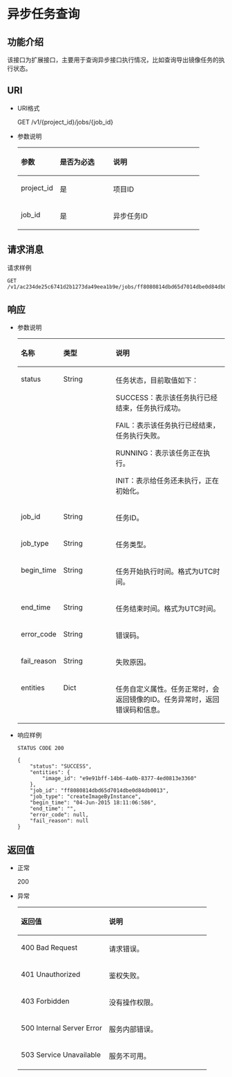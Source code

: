 # 异步任务查询<a name="ZH-CN_TOPIC_0022473688"></a>

## 功能介绍<a name="section6534076917543"></a>

该接口为扩展接口，主要用于查询异步接口执行情况，比如查询导出镜像任务的执行状态。

## URI<a name="section5323664117543"></a>

-   URI格式

    GET /v1/\{project\_id\}/jobs/\{job\_id\}

-   参数说明

    <a name="table4357530317543"></a>
    <table><thead align="left"><tr id="row4437355317543"><th class="cellrowborder" valign="top" width="21.43%" id="mcps1.1.4.1.1"><p id="p3748803717543"><a name="p3748803717543"></a><a name="p3748803717543"></a>参数</p>
    </th>
    <th class="cellrowborder" valign="top" width="29.349999999999998%" id="mcps1.1.4.1.2"><p id="p1663218617543"><a name="p1663218617543"></a><a name="p1663218617543"></a>是否为必选</p>
    </th>
    <th class="cellrowborder" valign="top" width="49.220000000000006%" id="mcps1.1.4.1.3"><p id="p502984817543"><a name="p502984817543"></a><a name="p502984817543"></a>说明</p>
    </th>
    </tr>
    </thead>
    <tbody><tr id="row476451817543"><td class="cellrowborder" valign="top" width="21.43%" headers="mcps1.1.4.1.1 "><p id="p5038164417543"><a name="p5038164417543"></a><a name="p5038164417543"></a>project_id</p>
    </td>
    <td class="cellrowborder" valign="top" width="29.349999999999998%" headers="mcps1.1.4.1.2 "><p id="p5438136317543"><a name="p5438136317543"></a><a name="p5438136317543"></a>是</p>
    </td>
    <td class="cellrowborder" valign="top" width="49.220000000000006%" headers="mcps1.1.4.1.3 "><p id="p4281427417543"><a name="p4281427417543"></a><a name="p4281427417543"></a>项目ID</p>
    </td>
    </tr>
    <tr id="row4978415317543"><td class="cellrowborder" valign="top" width="21.43%" headers="mcps1.1.4.1.1 "><p id="p598456817543"><a name="p598456817543"></a><a name="p598456817543"></a>job_id</p>
    </td>
    <td class="cellrowborder" valign="top" width="29.349999999999998%" headers="mcps1.1.4.1.2 "><p id="p1498798817543"><a name="p1498798817543"></a><a name="p1498798817543"></a>是</p>
    </td>
    <td class="cellrowborder" valign="top" width="49.220000000000006%" headers="mcps1.1.4.1.3 "><p id="p606747617543"><a name="p606747617543"></a><a name="p606747617543"></a>异步任务ID</p>
    </td>
    </tr>
    </tbody>
    </table>


## 请求消息<a name="section5460728517543"></a>

请求样例

```
GET /v1/ac234de25c6741d2b1273da49eea1b9e/jobs/ff8080814dbd65d7014dbe0d84db0013
```

## 响应<a name="section5889951917543"></a>

-   参数说明

    <a name="table528379811520"></a>
    <table><thead align="left"><tr id="row1392930311520"><th class="cellrowborder" valign="top" width="19.470000000000002%" id="mcps1.1.4.1.1"><p id="p5453179311520"><a name="p5453179311520"></a><a name="p5453179311520"></a>名称</p>
    </th>
    <th class="cellrowborder" valign="top" width="25.56%" id="mcps1.1.4.1.2"><p id="p574394205922"><a name="p574394205922"></a><a name="p574394205922"></a>类型</p>
    </th>
    <th class="cellrowborder" valign="top" width="54.97%" id="mcps1.1.4.1.3"><p id="p5499914011520"><a name="p5499914011520"></a><a name="p5499914011520"></a>说明</p>
    </th>
    </tr>
    </thead>
    <tbody><tr id="row2574533511520"><td class="cellrowborder" valign="top" width="19.470000000000002%" headers="mcps1.1.4.1.1 "><p id="p499736211520"><a name="p499736211520"></a><a name="p499736211520"></a>status</p>
    </td>
    <td class="cellrowborder" valign="top" width="25.56%" headers="mcps1.1.4.1.2 "><p id="p46525967205922"><a name="p46525967205922"></a><a name="p46525967205922"></a>String</p>
    </td>
    <td class="cellrowborder" valign="top" width="54.97%" headers="mcps1.1.4.1.3 "><p id="p213318211520"><a name="p213318211520"></a><a name="p213318211520"></a>任务状态，目前取值如下：</p>
    <p id="p1919864211520"><a name="p1919864211520"></a><a name="p1919864211520"></a>SUCCESS：表示该任务执行已经结束，任务执行成功。</p>
    <p id="p3857005011520"><a name="p3857005011520"></a><a name="p3857005011520"></a>FAIL：表示该任务执行已经结束，任务执行失败。</p>
    <p id="p1158613711520"><a name="p1158613711520"></a><a name="p1158613711520"></a>RUNNING：表示该任务正在执行。</p>
    <p id="p3716637511520"><a name="p3716637511520"></a><a name="p3716637511520"></a>INIT：表示给任务还未执行，正在初始化。</p>
    </td>
    </tr>
    <tr id="row6606192511520"><td class="cellrowborder" valign="top" width="19.470000000000002%" headers="mcps1.1.4.1.1 "><p id="p4941574211520"><a name="p4941574211520"></a><a name="p4941574211520"></a>job_id</p>
    </td>
    <td class="cellrowborder" valign="top" width="25.56%" headers="mcps1.1.4.1.2 "><p id="p10506968205922"><a name="p10506968205922"></a><a name="p10506968205922"></a>String</p>
    </td>
    <td class="cellrowborder" valign="top" width="54.97%" headers="mcps1.1.4.1.3 "><p id="p4325217111520"><a name="p4325217111520"></a><a name="p4325217111520"></a>任务ID。</p>
    </td>
    </tr>
    <tr id="row5372522511520"><td class="cellrowborder" valign="top" width="19.470000000000002%" headers="mcps1.1.4.1.1 "><p id="p5677596811520"><a name="p5677596811520"></a><a name="p5677596811520"></a>job_type</p>
    </td>
    <td class="cellrowborder" valign="top" width="25.56%" headers="mcps1.1.4.1.2 "><p id="p45758078205922"><a name="p45758078205922"></a><a name="p45758078205922"></a>String</p>
    </td>
    <td class="cellrowborder" valign="top" width="54.97%" headers="mcps1.1.4.1.3 "><p id="p3545068711520"><a name="p3545068711520"></a><a name="p3545068711520"></a>任务类型。</p>
    </td>
    </tr>
    <tr id="row5062073411520"><td class="cellrowborder" valign="top" width="19.470000000000002%" headers="mcps1.1.4.1.1 "><p id="p663876511520"><a name="p663876511520"></a><a name="p663876511520"></a>begin_time</p>
    </td>
    <td class="cellrowborder" valign="top" width="25.56%" headers="mcps1.1.4.1.2 "><p id="p15416808205922"><a name="p15416808205922"></a><a name="p15416808205922"></a>String</p>
    </td>
    <td class="cellrowborder" valign="top" width="54.97%" headers="mcps1.1.4.1.3 "><p id="p86908111520"><a name="p86908111520"></a><a name="p86908111520"></a>任务开始执行时间。格式为UTC时间。</p>
    </td>
    </tr>
    <tr id="row782172911520"><td class="cellrowborder" valign="top" width="19.470000000000002%" headers="mcps1.1.4.1.1 "><p id="p2958027411520"><a name="p2958027411520"></a><a name="p2958027411520"></a>end_time</p>
    </td>
    <td class="cellrowborder" valign="top" width="25.56%" headers="mcps1.1.4.1.2 "><p id="p40801918205922"><a name="p40801918205922"></a><a name="p40801918205922"></a>String</p>
    </td>
    <td class="cellrowborder" valign="top" width="54.97%" headers="mcps1.1.4.1.3 "><p id="p4719198811520"><a name="p4719198811520"></a><a name="p4719198811520"></a>任务结束时间。格式为UTC时间。</p>
    </td>
    </tr>
    <tr id="row2207471011520"><td class="cellrowborder" valign="top" width="19.470000000000002%" headers="mcps1.1.4.1.1 "><p id="p4322112411520"><a name="p4322112411520"></a><a name="p4322112411520"></a>error_code</p>
    </td>
    <td class="cellrowborder" valign="top" width="25.56%" headers="mcps1.1.4.1.2 "><p id="p16621098205922"><a name="p16621098205922"></a><a name="p16621098205922"></a>String</p>
    </td>
    <td class="cellrowborder" valign="top" width="54.97%" headers="mcps1.1.4.1.3 "><p id="p1125016611520"><a name="p1125016611520"></a><a name="p1125016611520"></a>错误码。</p>
    </td>
    </tr>
    <tr id="row3414263711520"><td class="cellrowborder" valign="top" width="19.470000000000002%" headers="mcps1.1.4.1.1 "><p id="p1409017611520"><a name="p1409017611520"></a><a name="p1409017611520"></a>fail_reason</p>
    </td>
    <td class="cellrowborder" valign="top" width="25.56%" headers="mcps1.1.4.1.2 "><p id="p4131665205922"><a name="p4131665205922"></a><a name="p4131665205922"></a>String</p>
    </td>
    <td class="cellrowborder" valign="top" width="54.97%" headers="mcps1.1.4.1.3 "><p id="p45364511520"><a name="p45364511520"></a><a name="p45364511520"></a>失败原因。</p>
    </td>
    </tr>
    <tr id="row408280811520"><td class="cellrowborder" valign="top" width="19.470000000000002%" headers="mcps1.1.4.1.1 "><p id="p6227201211520"><a name="p6227201211520"></a><a name="p6227201211520"></a>entities</p>
    </td>
    <td class="cellrowborder" valign="top" width="25.56%" headers="mcps1.1.4.1.2 "><p id="p66229469205922"><a name="p66229469205922"></a><a name="p66229469205922"></a>Dict</p>
    </td>
    <td class="cellrowborder" valign="top" width="54.97%" headers="mcps1.1.4.1.3 "><p id="p1086820511520"><a name="p1086820511520"></a><a name="p1086820511520"></a>任务自定义属性。任务正常时，会返回镜像的ID。任务异常时，返回错误码和信息。</p>
    </td>
    </tr>
    </tbody>
    </table>


-   响应样例

    ```
    STATUS CODE 200
    ```

    ```
    {
        "status": "SUCCESS",
        "entities": {
            "image_id": "e9e91bff-14b6-4a0b-8377-4ed0813e3360"
        },
        "job_id": "ff8080814dbd65d7014dbe0d84db0013",
        "job_type": "createImageByInstance",
        "begin_time": "04-Jun-2015 18:11:06:586",
        "end_time": "",
        "error_code": null,
        "fail_reason": null
    }
    ```


## 返回值<a name="section3678893217543"></a>

-   正常

    200

-   异常

    <a name="table395981717657"></a>
    <table><thead align="left"><tr id="row1597872817657"><th class="cellrowborder" valign="top" width="46.54%" id="mcps1.1.3.1.1"><p id="p1920862517657"><a name="p1920862517657"></a><a name="p1920862517657"></a>返回值</p>
    </th>
    <th class="cellrowborder" valign="top" width="53.459999999999994%" id="mcps1.1.3.1.2"><p id="p1239479817657"><a name="p1239479817657"></a><a name="p1239479817657"></a>说明</p>
    </th>
    </tr>
    </thead>
    <tbody><tr id="row6445460017657"><td class="cellrowborder" valign="top" width="46.54%" headers="mcps1.1.3.1.1 "><p id="p5344010217657"><a name="p5344010217657"></a><a name="p5344010217657"></a>400 Bad Request</p>
    </td>
    <td class="cellrowborder" valign="top" width="53.459999999999994%" headers="mcps1.1.3.1.2 "><p id="p3368100917657"><a name="p3368100917657"></a><a name="p3368100917657"></a>请求错误。</p>
    </td>
    </tr>
    <tr id="row3469362617657"><td class="cellrowborder" valign="top" width="46.54%" headers="mcps1.1.3.1.1 "><p id="p5872033917657"><a name="p5872033917657"></a><a name="p5872033917657"></a>401 Unauthorized</p>
    </td>
    <td class="cellrowborder" valign="top" width="53.459999999999994%" headers="mcps1.1.3.1.2 "><p id="p5872698817657"><a name="p5872698817657"></a><a name="p5872698817657"></a>鉴权失败。</p>
    </td>
    </tr>
    <tr id="row5878084417657"><td class="cellrowborder" valign="top" width="46.54%" headers="mcps1.1.3.1.1 "><p id="p6362789617657"><a name="p6362789617657"></a><a name="p6362789617657"></a>403 Forbidden</p>
    </td>
    <td class="cellrowborder" valign="top" width="53.459999999999994%" headers="mcps1.1.3.1.2 "><p id="p5358597717657"><a name="p5358597717657"></a><a name="p5358597717657"></a>没有操作权限。</p>
    </td>
    </tr>
    <tr id="row1251175317657"><td class="cellrowborder" valign="top" width="46.54%" headers="mcps1.1.3.1.1 "><p id="p681909217657"><a name="p681909217657"></a><a name="p681909217657"></a>500 Internal Server Error</p>
    </td>
    <td class="cellrowborder" valign="top" width="53.459999999999994%" headers="mcps1.1.3.1.2 "><p id="p1547559217657"><a name="p1547559217657"></a><a name="p1547559217657"></a>服务内部错误。</p>
    </td>
    </tr>
    <tr id="row506260017657"><td class="cellrowborder" valign="top" width="46.54%" headers="mcps1.1.3.1.1 "><p id="p741745117657"><a name="p741745117657"></a><a name="p741745117657"></a>503 Service Unavailable</p>
    </td>
    <td class="cellrowborder" valign="top" width="53.459999999999994%" headers="mcps1.1.3.1.2 "><p id="p6394266717657"><a name="p6394266717657"></a><a name="p6394266717657"></a>服务不可用。</p>
    </td>
    </tr>
    </tbody>
    </table>


